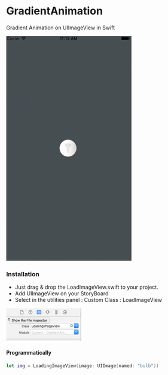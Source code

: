 # GradientAnimation

Gradient Animation on UIImageView in Swift

<img src="/GradientAnimation.gif" width="335px" height="600px">

### Installation

- Just drag & drop the LoadImageView.swift to your project.
- Add UIImageView on your StoryBoard
- Select in the utilities panel :  Custom Class : LoadImageView
<img src="/FileInspector.png" width="200px">

#### Programmatically

```swift
let img = LoadingImageView(image: UIImage(named: "bulb"))
```
